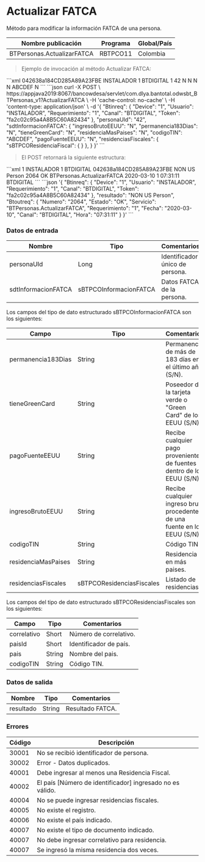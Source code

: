 # Actualizar FATCA 

Método para modificar la información FATCA de una persona. 

Nombre publicación | Programa | Global/País 
--------- | ----------- | ----------- 
BTPersonas.ActualizarFATCA | RBTPCO11 | Colombia 

> Ejemplo de invocación al método Actualizar FATCA: 

<code-group> 
<code-block title="XML" active> 
```xml 
<soapenv:Envelope xmlns:soapenv="http://schemas.xmlsoap.org/soap/envelope/" xmlns:bts="http://uy.com.dlya.bantotal/BTSOA/"> 
   <soapenv:Header/> 
   <soapenv:Body> 
      <bts:BTPersonas.ActualizarFATCA> 
         <bts:Btinreq> 
            <bts:Token>042638a184CD285A89A23FBE</bts:Token> 
            <bts:Usuario>INSTALADOR</bts:Usuario> 
            <bts:Device>1</bts:Device> 
            <bts:Canal>BTDIGITAL</bts:Canal> 
            <bts:Requerimiento>1</bts:Requerimiento> 
         </bts:Btinreq> 
         <bts:personaUId>42</bts:personaUId> 
         <bts:sdtInformacionFATCA> 
            <bts:ingresoBrutoEEUU>N</bts:ingresoBrutoEEUU> 
            <bts:residenciasFiscales> 
               <bts:sBTPCOResidenciaFiscal> 
                  <bts:paisId></bts:paisId> 
                  <bts:pais></bts:pais> 
                  <bts:codigoTIN></bts:codigoTIN> 
                  <bts:correlativo></bts:correlativo> 
               </bts:sBTPCOResidenciaFiscal> 
            </bts:residenciasFiscales> 
            <bts:permanencia183Dias>N</bts:permanencia183Dias> 
            <bts:tieneGreenCard>N</bts:tieneGreenCard> 
            <bts:residenciaMasPaises>N</bts:residenciaMasPaises> 
            <bts:codigoTIN>ABCDEF</bts:codigoTIN> 
            <bts:pagoFuenteEEUU>N</bts:pagoFuenteEEUU> 
         </bts:sdtInformacionFATCA> 
      </bts:BTPersonas.ActualizarFATCA> 
   </soapenv:Body> 
</soapenv:Envelope> 
``` 
</code-block> 

<code-block title="JSON"> 
```json 
curl -X POST \ 
https://appjava2019:8067/bancowdesa/servlet/com.dlya.bantotal.odwsbt_BTPersonas_v1?ActualizarFATCA \ 
-H 'cache-control: no-cache' \ 
-H 'content-type: application/json' \ 
-d '{ 
	"Btinreq": { 
		"Device": "1", 
		"Usuario": "INSTALADOR", 
		"Requerimiento": "1", 
		"Canal": "BTDIGITAL", 
		"Token": "fa2c02c95a4A8B5C60A82434" 
	}, 
	"personaUId": "42", 
	"sdtInformacionFATCA": { 
	  "ingresoBrutoEEUU": "N", 
	  "permanencia183Dias": "N", 
	  "tieneGreenCard": "N", 
	  "residenciaMasPaises": "N", 
	  "codigoTIN": "ABCDEF", 
	  "pagoFuenteEEUU": "N", 
	  "residenciasFiscales": { 
		"sBTPCOResidenciaFiscal": { 
		} 
	  }, 
	} 
}' 
``` 
</code-block> 
</code-group> 

> El POST retornará la siguiente estructura: 

<code-group> 
<code-block title="XML" active> 
```xml 
<SOAP-ENV:Envelope xmlns:SOAP-ENV="http://schemas.xmlsoap.org/soap/envelope/" xmlns:xsd="http://www.w3.org/2001/XMLSchema" xmlns:SOAP-ENC="http://schemas.xmlsoap.org/soap/encoding/" xmlns:xsi="http://www.w3.org/2001/XMLSchema-instance"> 
   <SOAP-ENV:Body> 
      <BTPersonas.ActualizarFATCAResponse xmlns="http://uy.com.dlya.bantotal/BTSOA/"> 
         <Btinreq> 
            <Device>1</Device> 
            <Usuario>INSTALADOR</Usuario> 
            <Requerimiento>1</Requerimiento> 
            <Canal>BTDIGITAL</Canal> 
            <Token>042638a184CD285A89A23FBE</Token> 
         </Btinreq> 
         <resultado>NON US Person</resultado> 
         <Erroresnegocio></Erroresnegocio> 
         <Btoutreq> 
            <Numero>2064</Numero> 
            <Estado>OK</Estado> 
            <Servicio>BTPersonas.ActualizarFATCA</Servicio> 
            <Fecha>2020-03-10</Fecha> 
            <Requerimiento>1</Requerimiento> 
            <Hora>07:31:11</Hora> 
            <Canal>BTDIGITAL</Canal> 
         </Btoutreq> 
      </BTPersonas.ActualizarFATCAResponse> 
   </SOAP-ENV:Body> 
</SOAP-ENV:Envelope> 
``` 
</code-block> 

<code-block title="JSON"> 
```json 
'{ 
	"Btinreq": { 
		"Device": "1", 
		"Usuario": "INSTALADOR", 
		"Requerimiento": "1", 
		"Canal": "BTDIGITAL", 
		"Token": "fa2c02c95a4A8B5C60A82434" 
	}, 
   "resultado": "NON US Person", 
   "Btoutreq": { 
      "Numero": "2064", 
      "Estado": "OK", 
      "Servicio": "BTPersonas.ActualizarFATCA", 
      "Requerimiento": "1", 
      "Fecha": "2020-03-10", 
      "Canal": "BTDIGITAL", 
      "Hora": "07:31:11" 
   } 
}' 
``` 
</code-block> 
</code-group> 

### Datos de entrada 

Nombre | Tipo | Comentarios 
--------- | ----------- | ----------- 
personaUId | Long | Identificador único de persona. 
sdtInformacionFATCA | sBTPCOInformacionFATCA | Datos FATCA de la persona. 

Los campos del tipo de dato estructurado sBTPCOInformacionFATCA son los siguientes: 

Campo | Tipo | Comentarios 
--------- | ----------- | ----------- 
permanencia183Dias | String | Permanencia de más de 183 días en el último año (S/N). 
tieneGreenCard | String | Poseedor de la tarjeta verde o "Green Card" de los EEUU (S/N). 
pagoFuenteEEUU | String | Recibe cualquier pago proveniente de fuentes dentro de los EEUU (S/N). 
ingresoBrutoEEUU | String | Recibe cualquier ingreso bruto procedente de una fuente en los EEUU (S/N). 
codigoTIN | String | Código TIN. 
residenciaMasPaises | String | Residencia en más paises. 
residenciasFiscales | sBTPCOResidenciasFiscales | Listado de residencias. 

Los campos del tipo de dato estructurado sBTPCOResidenciasFiscales son los siguientes: 

Campo | Tipo | Comentarios 
--------- | ----------- | ----------- 
correlativo | Short | Número de correlativo. 
paisId | Short | Identificador de país. 
pais | String | Nombre del pais. 
codigoTIN | String | Código TIN. 

### Datos de salida 

Nombre | Tipo | Comentarios 
--------- | ----------- | ----------- 
resultado | String | Resultado FATCA. 

### Errores 

Código | Descripción 
--------- | ----------- 
30001 | No se recibió identificador de persona. 
30002 | Error - Datos duplicados. 
40001 | Debe ingresar al menos una Residencia Fiscal. 
40002 | El país [Número de identificador] ingresado no es válido. 
40004 | No se puede ingresar residencias fiscales. 
40005 | No existe el registro. 
40006 | No existe el país indicado. 
40007 | No existe el tipo de documento indicado. 
40007 | No debe ingresar correlativo para residencia. 
40007 | Se ingresó la misma residencia dos veces. 

 
